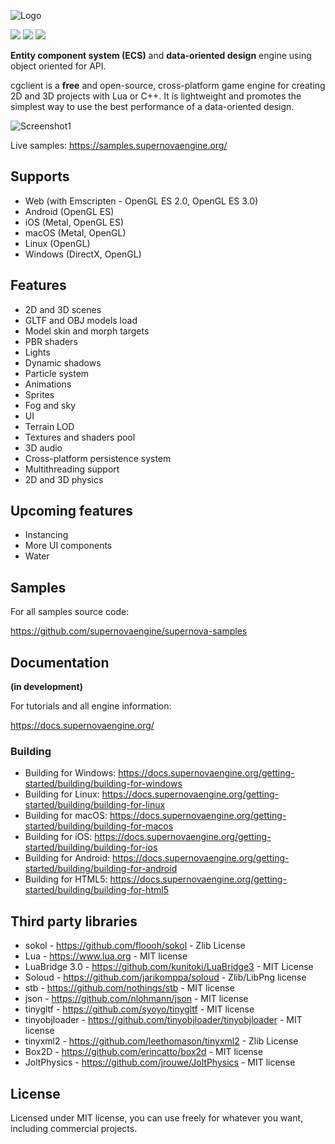![Logo](http://www.supernovaengine.org/img/logo_blue.png)

![](https://github.com/supernovaengine/cgclient/actions/workflows/android.yml/badge.svg)
![](https://github.com/supernovaengine/cgclient/actions/workflows/build-tool.yml/badge.svg)
![](https://github.com/supernovaengine/cgclient/actions/workflows/cmake-desktop.yml/badge.svg)

**Entity component system (ECS)** and **data-oriented design** engine using object oriented for API.


cgclient is a **free** and open-source, cross-platform game engine for creating 2D and 3D projects with Lua or C++. It is lightweight and promotes the simplest way to use the best performance of a data-oriented design.

![Screenshot1](https://supernovaengine.org/img/screen1.png)

Live samples: https://samples.supernovaengine.org/

## Supports

  - Web (with Emscripten - OpenGL ES 2.0, OpenGL ES 3.0)
  - Android (OpenGL ES)
  - iOS (Metal, OpenGL ES)
  - macOS (Metal, OpenGL)
  - Linux (OpenGL)
  - Windows (DirectX, OpenGL)
  
## Features

* 2D and 3D scenes
* GLTF and OBJ models load
* Model skin and morph targets
* PBR shaders
* Lights
* Dynamic shadows
* Particle system
* Animations
* Sprites
* Fog and sky
* UI
* Terrain LOD
* Textures and shaders pool
* 3D audio
* Cross-platform persistence system
* Multithreading support
* 2D and 3D physics

## Upcoming features

 * Instancing
 * More UI components
 * Water

## Samples

For all samples source code:

https://github.com/supernovaengine/supernova-samples

## Documentation

**(in development)**

For tutorials and all engine information:

https://docs.supernovaengine.org/

### Building

  - Building for Windows: https://docs.supernovaengine.org/getting-started/building/building-for-windows
  - Building for Linux: https://docs.supernovaengine.org/getting-started/building/building-for-linux
  - Building for macOS: https://docs.supernovaengine.org/getting-started/building/building-for-macos
  - Building for iOS: https://docs.supernovaengine.org/getting-started/building/building-for-ios
  - Building for Android: https://docs.supernovaengine.org/getting-started/building/building-for-android
  - Building for HTML5: https://docs.supernovaengine.org/getting-started/building/building-for-html5

## Third party libraries

* sokol - https://github.com/floooh/sokol - Zlib License
* Lua - https://www.lua.org - MIT license
* LuaBridge 3.0 - https://github.com/kunitoki/LuaBridge3 - MIT License
* Soloud - https://github.com/jarikomppa/soloud - Zlib/LibPng license
* stb - https://github.com/nothings/stb - MIT license
* json - https://github.com/nlohmann/json - MIT license
* tinygltf - https://github.com/syoyo/tinygltf - MIT license
* tinyobjloader - https://github.com/tinyobjloader/tinyobjloader - MIT license
* tinyxml2 - https://github.com/leethomason/tinyxml2 - Zlib License
* Box2D - https://github.com/erincatto/box2d - MIT license
* JoltPhysics - https://github.com/jrouwe/JoltPhysics - MIT license

## License

Licensed under MIT license, you can use freely for whatever you want, including commercial projects.
